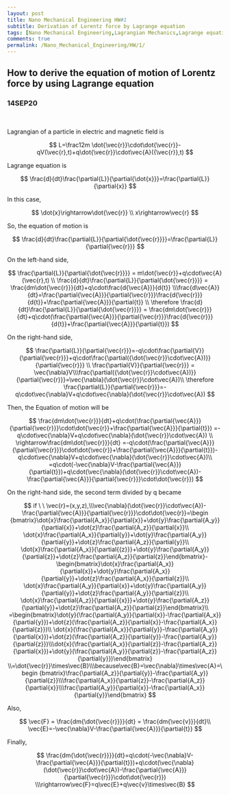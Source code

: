 ```yaml
---
layout: post
title: Nano Mechanical Engineering HW#1
subtitle: Derivation of Lorentz force by Lagrange equation
tags: [Nano Mechanical Engineering,Lagrangian Mechanics,Lagrange equation]
comments: true
permalink: /Nano_Mechanical_Engineering/HW/1/
---
```

## How to derive the equation of motion of Lorentz force by using Lagrange equation
### 14SEP20
<br>

Lagrangian of a particle in electric and magnetic field is


$$
L=\frac12m \dot{\vec{r}}\cdot\dot{\vec{r}}-qV(\vec{r},t)+q\dot{\vec{r}}\cdot\vec{A}({\vec{r}},t)
$$


Lagrange equation is


$$
\frac{d}{dt}\frac{\partial{L}}{\partial{\dot{x}}}=\frac{\partial{L}}{\partial{x}}
$$


In this case,


$$
\dot{x}\rightarrow\dot{\vec{r}} \\
x\rightarrow\vec{r}
$$


So, the equation of motion is


$$
\frac{d}{dt}\frac{\partial{L}}{\partial{\dot{\vec{r}}}}=\frac{\partial{L}}{\partial{\vec{r}}}
$$



On the left-hand side,


$$
\frac{\partial{L}}{\partial{\dot{\vec{r}}}} = m\dot{\vec{r}}+q\cdot\vec{A}(\vec{r},t) \\ \frac{d}{dt}\frac{\partial{L}}{\partial{\dot{\vec{r}}}} = \frac{dm\dot{\vec{r}}}{dt}+q\cdot\frac{d{\vec{A}}}{d{t}} \\\frac{d\vec{A}}{dt}=\frac{\partial{\vec{A}}}{\partial{\vec{r}}}\frac{d{\vec{r}}}{d{t}}+\frac{\partial{\vec{A}}}{\partial{t}} \\ \therefore \frac{d}{dt}\frac{\partial{L}}{\partial{\dot{\vec{r}}}} = \frac{dm\dot{\vec{r}}}{dt}+q\cdot(\frac{\partial{\vec{A}}}{\partial{\vec{r}}}\frac{d{\vec{r}}}{d{t}}+\frac{\partial{\vec{A}}}{\partial{t}})
$$


On the right-hand side,


$$
\frac{\partial{L}}{\partial{\vec{r}}}=-q\cdot\frac{\partial{V}}{\partial{\vec{r}}}+q\cdot\frac{\partial({\dot{\vec{r}}\cdot\vec{A})}}{\partial{\vec{r}}} \\
\frac{\partial{V}}{\partial{\vec{r}}} = \vec{\nabla}V\\\frac{\partial({\dot{\vec{r}}\cdot\vec{A})}}{\partial{\vec{r}}}=\vec{\nabla}(\dot{\vec{r}}\cdot\vec{A})\\ \therefore \frac{\partial{L}}{\partial{\vec{r}}}=-q\cdot\vec{\nabla}V+q\cdot\vec{\nabla}(\dot{\vec{r}}\cdot\vec{A})
$$


Then, the Equation of motion will be


$$
\frac{dm\dot{\vec{r}}}{dt}+q\cdot(\frac{\partial{\vec{A}}}{\partial{\vec{r}}}\cdot\dot{\vec{r}}+\frac{\partial{\vec{A}}}{\partial{t}}) =-q\cdot\vec{\nabla}V+q\cdot\vec{\nabla}(\dot{\vec{r}}\cdot\vec{A}) \\ \rightarrow\frac{dm\dot{\vec{r}}}{dt} =-q\cdot(\frac{\partial{\vec{A}}}{\partial{\vec{r}}}\cdot\dot{\vec{r}}+\frac{\partial{\vec{A}}}{\partial{t}})-q\cdot\vec{\nabla}V+q\cdot\vec{\nabla}(\dot{\vec{r}}\cdot\vec{A})\\
=q\cdot(-\vec{\nabla}V-\frac{\partial{\vec{A}}}{\partial{t}})+q\cdot(\vec{\nabla}(\dot{\vec{r}}\cdot\vec{A})-\frac{\partial{\vec{A}}}{\partial{\vec{r}}}\cdot\dot{\vec{r}})
$$



 On the right-hand side, the second term divided by q became


$$
if \ \ \vec{r}=(x,y,z),\\\vec{\nabla}(\dot{\vec{r}}\cdot\vec{A})-\frac{\partial{\vec{A}}}{\partial{\vec{r}}}\cdot\dot{\vec{r}}=\begin {bmatrix}\dot{x}\frac{\partial{A_x}}{\partial{x}}+\dot{y}\frac{\partial{A_y}}{\partial{x}}+\dot{z}\frac{\partial{A_z}}{\partial{x}}\\ \dot{x}\frac{\partial{A_x}}{\partial{y}}+\dot{y}\frac{\partial{A_y}}{\partial{y}}+\dot{z}\frac{\partial{A_z}}{\partial{y}}\\ \dot{x}\frac{\partial{A_x}}{\partial{{z}}}+\dot{y}\frac{\partial{A_y}}{\partial{z}}+\dot{z}\frac{\partial{A_z}}{\partial{z}}\end{bmatrix}-\begin{bmatrix}\dot{x}\frac{\partial{A_x}}{\partial{x}}+\dot{y}\frac{\partial{A_x}}{\partial{y}}+\dot{z}\frac{\partial{A_x}}{\partial{z}}\\ \dot{x}\frac{\partial{A_y}}{\partial{x}}+\dot{y}\frac{\partial{A_y}}{\partial{y}}+\dot{z}\frac{\partial{A_y}}{\partial{z}}\\ \dot{x}\frac{\partial{A_z}}{\partial{{x}}}+\dot{y}\frac{\partial{A_z}}{\partial{y}}+\dot{z}\frac{\partial{A_z}}{\partial{z}}\end{bmatrix}\\
=\begin{bmatrix}\dot{y}(\frac{\partial{A_y}}{\partial{x}}-\frac{\partial{A_x}}{\partial{y}})+\dot{z}(\frac{\partial{A_z}}{\partial{x}}-\frac{\partial{A_x}}{\partial{z}})\\ \dot{x}(\frac{\partial{A_x}}{\partial{y}}-\frac{\partial{A_y}}{\partial{x}})+\dot{z}(\frac{\partial{A_z}}{\partial{y}}-\frac{\partial{A_y}}{\partial{z}})\\\dot{x}(\frac{\partial{A_x}}{\partial{z}}-\frac{\partial{A_z}}{\partial{x}})+\dot{y}(\frac{\partial{A_y}}{\partial{z}}-\frac{\partial{A_z}}{\partial{y}})\end{bmatrix} \\=\dot{\vec{r}}\times\vec{B}\\\because\vec{B}=\vec{\nabla}\times\vec{A}=\begin {bmatrix}\frac{\partial{A_z}}{\partial{y}}-\frac{\partial{A_y}}{\partial{z}}\\\frac{\partial{A_x}}{\partial{z}}-\frac{\partial{A_z}}{\partial{x}}\\\frac{\partial{A_y}}{\partial{x}}-\frac{\partial{A_x}}{\partial{y}}\end{bmatrix}
$$

Also,


$$
\vec{F} = \frac{dm{\dot{\vec{r}}}}{dt} = \frac{dm{\vec{v}}}{dt}\\ \vec{E}=-\vec{\nabla}V-\frac{\partial{\vec{A}}}{\partial{t}}
$$

Finally,


$$
\frac{dm{\dot{\vec{r}}}}{dt}=q\cdot(-\vec{\nabla}V-\frac{\partial{\vec{A}}}{\partial{t}})+q\cdot(\vec{\nabla}(\dot{\vec{r}}\cdot\vec{A})-\frac{\partial{\vec{A}}}{\partial{\vec{r}}}\cdot\dot{\vec{r}}) \\\rightarrow\vec{F}=q\vec{E}+q\vec{v}\times\vec{B}
$$

